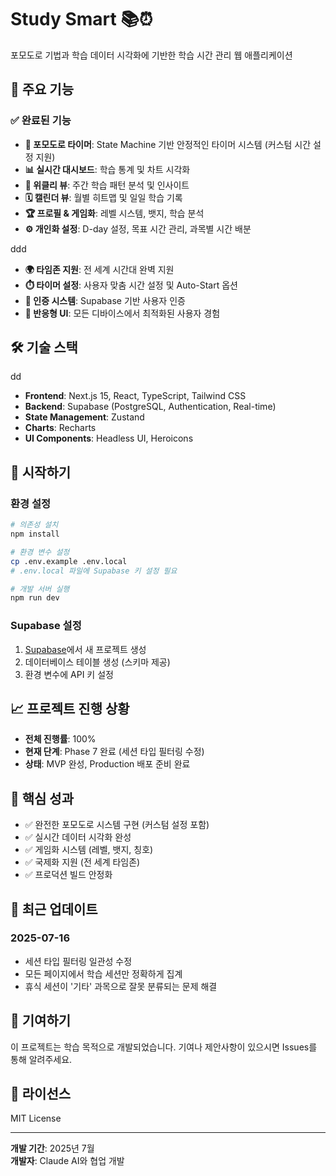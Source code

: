 # Study Smart 📚⏰

포모도로 기법과 학습 데이터 시각화에 기반한 학습 시간 관리 웹 애플리케이션

## 🌟 주요 기능

### ✅ 완료된 기능
- **🍅 포모도로 타이머**: State Machine 기반 안정적인 타이머 시스템 (커스텀 시간 설정 지원)
- **📊 실시간 대시보드**: 학습 통계 및 차트 시각화
- **📅 위클리 뷰**: 주간 학습 패턴 분석 및 인사이트
- **🗓️ 캘린더 뷰**: 월별 히트맵 및 일일 학습 기록
- **🏆 프로필 & 게임화**: 레벨 시스템, 뱃지, 학습 분석
- **⚙️ 개인화 설정**: D-day 설정, 목표 시간 관리, 과목별 시간 배분

ddd
- **🌍 타임존 지원**: 전 세계 시간대 완벽 지원
- **⏱️ 타이머 설정**: 사용자 맞춤 시간 설정 및 Auto-Start 옵션
- **🔐 인증 시스템**: Supabase 기반 사용자 인증
- **📱 반응형 UI**: 모든 디바이스에서 최적화된 사용자 경험

## 🛠️ 기술 스택
dd
- **Frontend**: Next.js 15, React, TypeScript, Tailwind CSS
- **Backend**: Supabase (PostgreSQL, Authentication, Real-time)
- **State Management**: Zustand
- **Charts**: Recharts
- **UI Components**: Headless UI, Heroicons

## 🚀 시작하기

### 환경 설정
```bash
# 의존성 설치
npm install

# 환경 변수 설정
cp .env.example .env.local
# .env.local 파일에 Supabase 키 설정 필요

# 개발 서버 실행
npm run dev
```

### Supabase 설정
1. [Supabase](https://supabase.com)에서 새 프로젝트 생성
2. 데이터베이스 테이블 생성 (스키마 제공)
3. 환경 변수에 API 키 설정

## 📈 프로젝트 진행 상황

- **전체 진행률**: 100%
- **현재 단계**: Phase 7 완료 (세션 타입 필터링 수정)
- **상태**: MVP 완성, Production 배포 준비 완료

## 🎯 핵심 성과

- ✅ 완전한 포모도로 시스템 구현 (커스텀 설정 포함)
- ✅ 실시간 데이터 시각화 완성
- ✅ 게임화 시스템 (레벨, 뱃지, 칭호)
- ✅ 국제화 지원 (전 세계 타임존)
- ✅ 프로덕션 빌드 안정화

## 🔧 최근 업데이트

### 2025-07-16
- 세션 타입 필터링 일관성 수정
- 모든 페이지에서 학습 세션만 정확하게 집계
- 휴식 세션이 '기타' 과목으로 잘못 분류되는 문제 해결

## 🤝 기여하기

이 프로젝트는 학습 목적으로 개발되었습니다. 기여나 제안사항이 있으시면 Issues를 통해 알려주세요.

## 📄 라이선스

MIT License

---

**개발 기간**: 2025년 7월  
**개발자**: Claude AI와 협업 개발